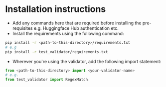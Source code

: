 # Installation instructions
- Add any commands here that are required before installing the pre-requisites e.g. Huggingface Hub authentication etc.
- Install the requirements using the following command:
```bash
pip install -r <path-to-this-directory>/requirements.txt
# e.g
pip install -r test_validator/requirements.txt
```
- Wherever you're using the validator, add the following import statement:
```python
from <path-to-this-directory> import <your-validator-name>
# e.g.
from test_validator import RegexMatch
```

